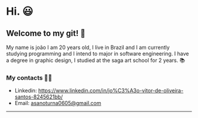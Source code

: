 # Hi. 😃
## Welcome to my git! 👾 
My name is joão I am 20 years old, I live in Brazil and I am currently studying programming and I intend to major in software engineering. I have a degree in graphic design, I studied at the saga art school for 2 years. 📚

### My contacts 🧑🏻

- Linkedin: https://www.linkedin.com/in/jo%C3%A3o-vitor-de-oliveira-santos-8245621bb/
- Email: asanoturna0605@gmail.com
_____________________
	
